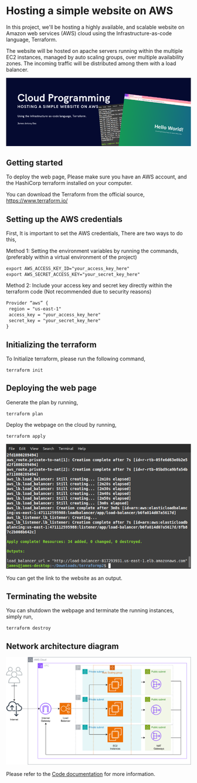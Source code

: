 # Hosting a simple website on AWS

In this project, we'll be hosting a highly available, and scalable website on Amazon web services (AWS) cloud using the Infrastructure-as-code language, Terraform.

The website will be hosted on apache servers running within the multiple EC2 instances, managed by auto scaling groups, over multiple availability zones. The incoming traffic will be distributed among them with a load balancer.

<p align="center" width="40">
  <img src="https://github.com/jamesantonydas/Hosting_a_website_on_AWS/blob/main/docs/img/banner.png"/>
</p>

## Getting started

To deploy the web page, Please make sure you have an AWS account, and the HashiCorp terraform installed on your computer.

You can download the Terraform from the official source, https://www.terraform.io/

## Setting up the AWS credentials

First, It is important to set the AWS credentials, 
There are two ways to do this,

Method 1: Setting the environment variables by running the commands, (preferably within a virtual environment of the project)

```
export AWS_ACCESS_KEY_ID="your_access_key_here"
export AWS_SECRET_ACCESS_KEY="your_secret_key_here"
```

Method 2: Include your  access key and secret key directly within the terraform code (Not recommended due to security reasons)

```
Provider “aws” {
 region = "us-east-1"
 access_key = "your_access_key_here"
 secret_key = "your_secret_key_here"
}
```

## Initializing the terraform

To Initialize terraform, please run the following command,

```
terraform init
```

## Deploying the web page

Generate the plan by running,


```
terraform plan
```

Deploy the webpage on the cloud by running,

```
terraform apply
```

<p align="center">
  <img src="https://github.com/jamesantonydas/Hosting_a_website_on_AWS/blob/main/docs/img/apply.png"/>
</p>

You can get the link to the website as an output.

## Terminating the website

You can shutdown the webpage and terminate the running instances, simply run,

```
terraform destroy
```

## Network architecture diagram

<p align="center">
  <img src="https://github.com/jamesantonydas/Hosting_a_website_on_AWS/blob/main/docs/img/network.svg"/>
</p>

Please refer to the [Code documentation](https://github.com/jamesantonydas/Hosting_a_website_on_AWS/blob/main/docs/Antony-Das-James_9216076_Cloud%20Programming_P3_S_final_product.pdf) for more information.

